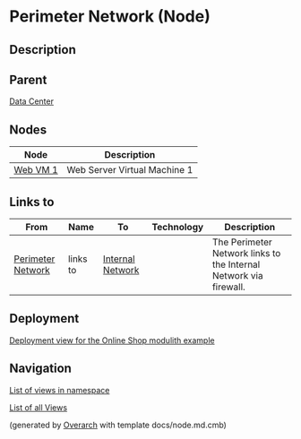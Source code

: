 
# Perimeter Network (Node)
## Description


## Parent
[Data Center](../../../../software-development/architecture/example/modulith/data-center.md)
## Nodes
| Node | Description |
|---|---|
| [Web VM 1](../../../../software-development/architecture/example/modulith/web-vm1.md)| Web Server Virtual Machine 1 |
## Links to
| From | Name | To | Technology | Description |
|---|---|---|---|---|
| [Perimeter Network](../../../../software-development/architecture/example/modulith/perimeter-network.md) | links to | [Internal Network](../../../../software-development/architecture/example/modulith/internal-network.md) |  | The Perimeter Network links to the Internal Network via firewall. |


## Deployment
[Deployment view for the Online Shop modulith example](../../../../software-development/architecture/example/modulith/deployment-view.md)


## Navigation
[List of views in namespace](./views-in-namespace.md)

[List of all Views](../../../../views.md)


(generated by [Overarch](https://github.com/soulspace-org/overarch) with template docs/node.md.cmb)
